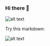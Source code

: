 ### Hi there 👋

![alt text](http://performancecomms.com/wp-content/uploads/2021/08/Metaverse-image-one.jpg)

Try this markdown:

![alt text](http://hmoody2424.files.wordpress.com/2014/04/web-3.jpg)

<!--
**akeryan/akeryan** is a ✨ _special_ ✨ repository because its `README.md` (this file) appears on your GitHub profile.

Here are some ideas to get you started:

- 🔭 I’m currently working on ...
- 🌱 I’m currently learning ...
- 👯 I’m looking to collaborate on ...
- 🤔 I’m looking for help with ...
- 💬 Ask me about ...
- 📫 How to reach me: ...
- 😄 Pronouns: ...
- ⚡ Fun fact: ...
--> 
